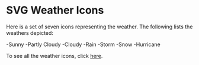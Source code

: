 # SVG Weather Icons 

Here is a set of seven icons representing the weather. The following lists the weathers depicted:

-Sunny
-Partly Cloudy
-Cloudy
-Rain
-Storm
-Snow
-Hurricane

To see all the weather icons, click [here](http://i6.cims.nyu.edu/~awc316/dotw/svg/).